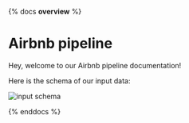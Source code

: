 {% docs __overview__ %}

# Airbnb pipeline
Hey, welcome to our Airbnb pipeline documentation!

Here is the schema of our input data: 

![input schema](assets/input_schema.png)

{% enddocs %}